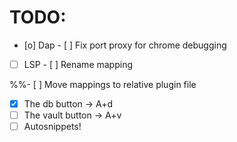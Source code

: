 # TODO: 
- [o] Dap
		- [ ] Fix port proxy for chrome debugging

- [ ]	LSP
		- [ ] Rename mapping

%%- [ ] Move mappings to relative plugin file
- [X] The db button -> A+d
- [ ] The vault button -> A+v
- [ ] Autosnippets!
